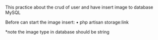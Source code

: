 This practice about the crud of user and have insert image to database MySQL

Before can start the image insert:
    •	php artisan storage:link

 *note the image type in database should be string